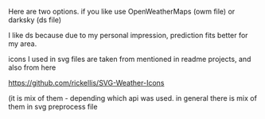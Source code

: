 Here are two options.
if you like use OpenWeatherMaps (owm file)
or darksky (ds file)

I like ds because due to my personal impression, prediction fits better for my area.


icons I used in svg files are taken from mentioned in readme projects, and also from here

https://github.com/rickellis/SVG-Weather-Icons

(it is mix of them - depending which api was used. in general there is mix of them in svg preprocess file

